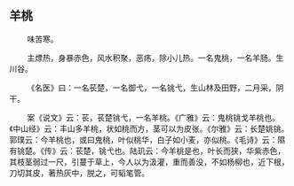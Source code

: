 ## 羊桃
<p>&emsp;&emsp;
味苦寒。
</p>
<p>&emsp;&emsp;
主熛热，身暴赤色，风水积聚，恶疡，除小儿热。一名鬼桃，一名羊肠。生川谷。
</p>
<p>&emsp;&emsp;
《名医》曰：一名苌楚，一名御弋，一名铫弋，生山林及田野，二月采，阴干。
</p>
<p>&emsp;&emsp;
案《说文》云：苌，苌楚铫弋，一名羊桃。《广雅》云：鬼桃铫戈羊桃也。《中山经》云：丰山多羊桃，状如桃而方，茎可以为皮张。《尔雅》云：长楚姚铫。郭璞云：今羊桃也，或曰鬼桃，叶似桃华，白子如小麦，亦似桃。《毛诗》云：隰有铫楚。《传》云：苌楚，铫弋也。陆玑云：今羊桃是也，叶长而狭，华紫赤色，其枝茎弱过一尺，引蔓于草上，今人以为汲灌，重而善没，不如杨柳也，近下根，刀切其皮，著热灰中，脱之，可韬笔管。
</p>